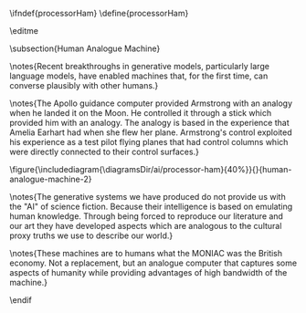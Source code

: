 \ifndef{processorHam}
\define{processorHam}

\editme

\subsection{Human Analogue Machine}

\notes{Recent breakthroughs in generative models, particularly large language models, have enabled machines that, for the first time, can converse plausibly with other humans.}

\notes{The Apollo guidance computer provided Armstrong with an analogy when he landed it on the Moon. He controlled it through a stick which provided him with an analogy. The analogy is based in the experience that Amelia Earhart had when she flew her plane. Armstrong's control exploited his experience as a test pilot flying planes that had control columns which were directly connected to their control surfaces.}

\figure{\includediagram{\diagramsDir/ai/processor-ham}{40%}}{}{human-analogue-machine-2}

\notes{The generative systems we have produced do not provide us with the "AI" of science fiction. Because their intelligence is based on emulating human knowledge. Through being forced to reproduce our literature and our art they have developed aspects which are analogous to the cultural proxy truths we use to describe our world.}

\notes{These machines are to humans what the MONIAC was the British economy. Not a replacement, but an analogue computer that captures some aspects of humanity while providing advantages of high bandwidth of the machine.}

\endif

